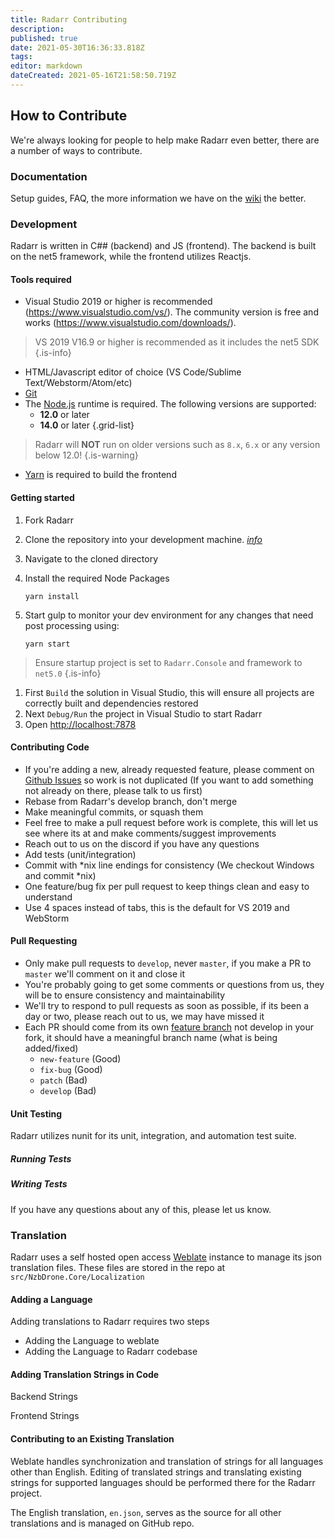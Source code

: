 ```yaml
---
title: Radarr Contributing
description: 
published: true
date: 2021-05-30T16:36:33.818Z
tags: 
editor: markdown
dateCreated: 2021-05-16T21:58:50.719Z
---
```


## How to Contribute

We're always looking for people to help make Radarr even better, there are a number of ways to contribute.

### Documentation

Setup guides, FAQ, the more information we have on the [wiki](https://wiki.servarr.com/Radarr) the better.

### Development

Radarr is written in C## (backend) and JS (frontend). The backend is built on the net5 framework, while the frontend utilizes Reactjs.

#### Tools required

- Visual Studio 2019 or higher is recommended (<https://www.visualstudio.com/vs/>).  The community version is free and works (<https://www.visualstudio.com/downloads/>).

> VS 2019 V16.9 or higher is recommended as it includes the net5 SDK
{.is-info}

- HTML/Javascript editor of choice (VS Code/Sublime Text/Webstorm/Atom/etc)
- [Git](https://git-scm.com/downloads)
- The [Node.js](https://nodejs.org/) runtime is required. The following versions are supported:
  - **12.0** or later
  - **14.0** or later
{.grid-list}

> Radarr will **NOT** run on older versions such as `8.x`, `6.x` or any version below 12.0!
{.is-warning}

- [Yarn](https://yarnpkg.com/) is required to build the frontend

#### Getting started

1. Fork Radarr
1. Clone the repository into your development machine. [*info*](https://docs.github.com/en/github/creating-cloning-and-archiving-repositories/cloning-a-repository-from-github)
1. Navigate to the cloned directory
1. Install the required Node Packages

   ```
   yarn install
   ```

1. Start gulp to monitor your dev environment for any changes that need post processing using:

   ```
   yarn start
   ```

> Ensure startup project is set to `Radarr.Console` and    framework to `net5.0`
{.is-info}

1. First `Build` the solution in Visual Studio, this will ensure all projects are correctly built and dependencies restored
1. Next `Debug/Run` the project in Visual Studio to start Radarr
1. Open <http://localhost:7878>

#### Contributing Code

- If you're adding a new, already requested feature, please comment on [Github Issues](https://github.com/Radarr/Radarr/issues "Github Issues") so work is not duplicated (If you want to add something not already on there, please talk to us first)
- Rebase from Radarr's develop branch, don't merge
- Make meaningful commits, or squash them
- Feel free to make a pull request before work is complete, this will let us see where its at and make comments/suggest improvements
- Reach out to us on the discord if you have any questions
- Add tests (unit/integration)
- Commit with \*nix line endings for consistency (We checkout Windows and commit \*nix)
- One feature/bug fix per pull request to keep things clean and easy to understand
- Use 4 spaces instead of tabs, this is the default for VS 2019 and WebStorm

#### Pull Requesting

- Only make pull requests to `develop`, never `master`, if you make a PR to `master` we'll comment on it and close it
- You're probably going to get some comments or questions from us, they will be to ensure consistency and maintainability
- We'll try to respond to pull requests as soon as possible, if its been a day or two, please reach out to us, we may have missed it
- Each PR should come from its own [feature branch](http://martinfowler.com/bliki/FeatureBranch.html) not develop in your fork, it should have a meaningful branch name (what is being added/fixed)
  - `new-feature` (Good)
  - `fix-bug` (Good)
  - `patch` (Bad)
  - `develop` (Bad)
  
#### Unit Testing

Radarr utilizes nunit for its unit, integration, and automation test suite.

##### Running Tests

##### Writing Tests

If you have any questions about any of this, please let us know.

### Translation

Radarr uses a self hosted open access [Weblate](https://translate.servarr.com) instance to manage its json translation files. These files are stored in the repo at `src/NzbDrone.Core/Localization`

#### Adding a Language

Adding translations to Radarr requires two steps

- Adding the Language to weblate
- Adding the Language to Radarr codebase

#### Adding Translation Strings in Code

Backend Strings

Frontend Strings

#### Contributing to an Existing Translation

Weblate handles synchronization and translation of strings for all languages other than English. Editing of translated strings and translating existing strings for supported languages should be performed there for the Radarr project.

The English translation, `en.json`, serves as the source for all other translations and is managed on GitHub repo.
